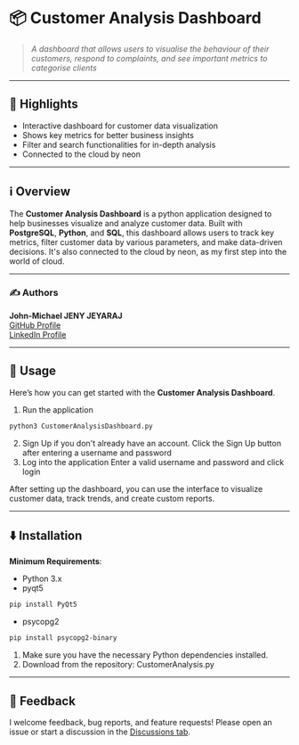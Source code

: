 # 📦 Customer Analysis Dashboard

> *A dashboard that allows users to visualise the behaviour of their customers, respond to complaints, and see important metrics to categorise clients*

---

## 🌟 Highlights

- Interactive dashboard for customer data visualization
- Shows key metrics for better business insights
- Filter and search functionalities for in-depth analysis
- Connected to the cloud by neon

---

## ℹ️ Overview

The **Customer Analysis Dashboard** is a python application designed to help businesses visualize and analyze customer data. Built with **PostgreSQL**, **Python**, and **SQL**, this dashboard allows users to track key metrics, filter customer data by various parameters, and make data-driven decisions. It's also connected to the cloud by neon, as my first step into the world of cloud.

---

### ✍️ Authors

**John-Michael JENY JEYARAJ**  
[GitHub Profile](https://github.com/JMJJ-projects)  
[LinkedIn Profile](https://www.linkedin.com/in/jmjj/)

---

## 🚀 Usage

Here’s how you can get started with the **Customer Analysis Dashboard**.


1. Run the application
```bash
python3 CustomerAnalysisDashboard.py
```
2. Sign Up if you don't already have an account.
Click the Sign Up button after entering a username and password
3. Log into the application
Enter a valid username and password and click login

After setting up the dashboard, you can use the interface to visualize customer data, track trends, and create custom reports.

---

## ⬇️ Installation

**Minimum Requirements**:  
- Python 3.x
- pyqt5
```bash
pip install PyQt5
```
- psycopg2
```bash
pip install psycopg2-binary
```
1. Make sure you have the necessary Python dependencies installed.
2. Download from the repository: CustomerAnalysis.py

---

## 💭 Feedback

I welcome feedback, bug reports, and feature requests! Please open an issue or start a discussion in the [Discussions tab](https://github.com/JMJJ-projects/customer-analysis-dashboard/discussions).
